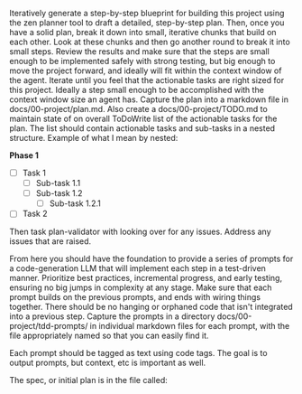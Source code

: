 Iteratively generate a step-by-step blueprint for building this project using the zen planner tool to draft a detailed, step-by-step plan. Then, once you have a solid plan, break it down into small, iterative chunks that build on each other. Look at these chunks and then go another round to break it into small steps. Review the results and make sure that the steps are small enough to be implemented safely with strong testing, but big enough to move the project forward, and ideally will fit within the context window of the agent. Iterate until you feel that the  actionable tasks are right sized for this project. Ideally a step small enough to be accomplished with the context window size an agent has. Capture the plan into a markdown file in docs/00-project/plan.md. Also create a docs/00-project/TODO.md to maintain state of on overall ToDoWrite list of the actionable tasks for the plan. The list should contain actionable tasks and sub-tasks in a nested structure. Example of what I mean by nested:

**Phase 1**

- [ ] Task 1
  - [ ] Sub-task 1.1
  - [ ] Sub-task 1.2
    - [ ] Sub-task 1.2.1
- [ ] Task 2

Then task plan-validator with looking over for any issues. Address any issues that are raised.

From here you should have the foundation to provide a series of prompts for a code-generation LLM that will implement each step in a test-driven manner. Prioritize best practices, incremental progress, and early testing, ensuring no big jumps in complexity at any stage. Make sure that each prompt builds on the previous prompts, and ends with wiring things together. There should be no hanging or orphaned code that isn't integrated into a previous step. Capture the prompts in a directory docs/00-project/tdd-prompts/ in individual markdown files for each prompt, with the file appropriately named so that you can easily find it.

Each prompt should be tagged as text using code tags. The goal is to output prompts, but context, etc is important as well.

The spec, or initial plan is in the file called:
